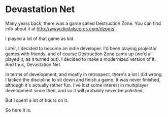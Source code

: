 # Devastation Net

Many years back, there was a game called Destruction Zone. You can find info about it at http://www.digitalscores.com/dzone/.

I played a lot of that game as kid.

Later, I decided to become an indie developer. I'd been playing projector games with friends, and of course Destruction Zone came up (we'd all played it, as it turned out). I decided to make a modernized version of it. And thus, Devastation Net.

In terms of development, and mostly in retrospect, there's a lot I did wrong. I lacked the discipline to sit down and finish a game. It was never finished, although it's actually rather fun. I've lost some interest in multiplayer development since then, and so it will probably never be polished.

But I spent a lot of hours on it.

So here it is.
